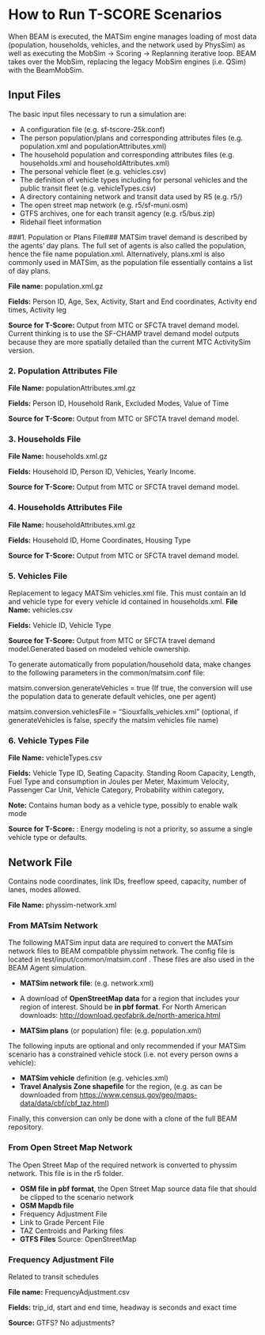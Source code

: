 
# How to Run T-SCORE Scenarios #

When BEAM is executed, the MATSim engine manages loading of most data (population, households, vehicles, and the network used by PhysSim) as well as executing the MobSim -> Scoring -> Replanning iterative loop. BEAM takes over the MobSim, replacing the legacy MobSim engines (i.e. QSim) with the BeamMobSim. 

## Input Files ##
The basic input files necessary to run a simulation are:

- A configuration file (e.g. sf-tscore-25k.conf)
- The person population/plans and corresponding attributes files (e.g. population.xml and populationAttributes.xml)
- The household population and corresponding attributes files (e.g. households.xml and householdAttributes.xml)
- The personal vehicle fleet (e.g. vehicles.csv)
- The definition of vehicle types including for personal vehicles and the public transit fleet (e.g. vehicleTypes.csv)
- A directory containing network and transit data used by R5 (e.g. r5/)
- The open street map network (e.g. r5/sf-muni.osm)
- GTFS archives, one for each transit agency (e.g. r5/bus.zip)
- Ridehail fleet information

###1. Population or Plans File###
MATSim travel demand is described by the agents’ day plans. The full set of agents is also called the population, hence the file name population.xml. Alternatively, plans.xml is also commonly used in MATSim, as the population file essentially contains a list of day plans.

**File name:** population.xml.gz

**Fields:** Person ID, Age, Sex, Activity, Start and End coordinates, Activity end times, Activity leg

**Source for T-Score:** Output from MTC or SFCTA travel demand model.  Current thinking is to use the SF-CHAMP travel demand model outputs because they are more spatially detailed than the current MTC ActivitySim version.  
### 2. Population Attributes File
**File Name:** populationAttributes.xml.gz

**Fields:** Person ID, Household Rank, Excluded Modes, Value of Time

**Source for T-Score:** Output from MTC or SFCTA travel demand model.

### 3. Households  File
**File Name:** households.xml.gz

**Fields:** Household ID, Person ID, Vehicles, Yearly Income.

**Source for T-Score:** Output from MTC or SFCTA travel demand model.
### 4. Households Attributes File
**File Name:** householdAttributes.xml.gz

**Fields:** Household ID, Home Coordinates, Housing Type

**Source for T-Score:** Output from MTC or SFCTA travel demand model.
### 5. Vehicles File
Replacement to legacy MATSim vehicles.xml file. This must contain an Id and vehicle type for every vehicle id contained in households.xml.
**File Name:** vehicles.csv

**Fields:** Vehicle ID, Vehicle Type

**Source for T-Score:** Output from MTC or SFCTA travel demand model.Generated based on modeled vehicle ownership.

To generate automatically from population/household data, make changes to the following parameters in the common/matsim.conf file:

matsim.conversion.generateVehicles = true (If true, the conversion will use the population data to generate default vehicles, one per agent)

matsim.conversion.vehiclesFile = “Siouxfalls_vehicles.xml” (optional, if generateVehicles is false, specify the matsim vehicles file name)

### 6. Vehicle Types  File
**File Name:** vehicleTypes.csv

**Fields:** Vehicle Type ID, Seating Capacity. Standing Room Capacity, Length, Fuel Type and consumption in Joules per Meter, Maximum Velocity, Passenger Car Unit, Vehicle Category, Probability within category,

**Note:** Contains human body as a vehicle type, possibly to enable walk mode

**Source for T-Score:** : Energy modeling is not a priority, so assume a single vehicle type or defaults. 

## Network File
Contains node coordinates, link IDs, freeflow speed, capacity, number of lanes, modes allowed.

**File Name:** physsim-network.xml 

### From MATsim Network

The following MATSim input data are required to convert the MATsim network files to BEAM compatible physsim network. The config file is located in test/input/common/matsim.conf .
These files are also used in the BEAM Agent simulation.  


- **MATSim network file**: (e.g. network.xml)

- A download of **OpenStreetMap data** for a region that includes your region of interest. Should be **in pbf format**. For North American downloads: http://download.geofabrik.de/north-america.html

- **MATSim plans** (or population) file: (e.g. population.xml)

The following inputs are optional and only recommended if your MATSim scenario has a constrained vehicle stock (i.e. not every person owns a vehicle):

- **MATSim vehicle** definition (e.g. vehicles.xml)
- **Travel Analysis Zone shapefile** for the region, (e.g. as can be downloaded from https://www.census.gov/geo/maps-data/data/cbf/cbf_taz.html)

Finally, this conversion can only be done with a clone of the full BEAM repository.
### From Open Street Map Network
The Open Street Map of the required network is converted to physsim network. This file is in the r5 folder.

- **OSM file in pbf format**, the Open Street Map source data file that should be clipped to the scenario network
- **OSM Mapdb file**
- Frequency Adjustment File
- Link to Grade Percent File
- TAZ Centroids and Parking files
- **GTFS Files**
Source: OpenStreetMap

### Frequency Adjustment File
Related to transit schedules

**File name:** FrequencyAdjustment.csv

**Fields:** trip_id, start and end time, headway is seconds and exact time

**Source:** GTFS?  No adjustments? 

